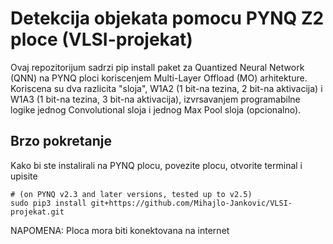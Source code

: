 # Detekcija objekata pomocu PYNQ Z2 ploce (VLSI-projekat)

Ovaj repozitorijum sadrzi pip install paket za Quantized Neural Network (QNN) na PYNQ ploci koriscenjem Multi-Layer Offload (MO) arhitekture. Koriscena su dva razlicita "sloja", W1A2 (1 bit-na tezina, 2 bit-na aktivacija) i W1A3 (1 bit-na tezina, 3 bit-na aktivacija), izvrsavanjem programabilne logike jednog Convolutional sloja i jednog Max Pool sloja (opcionalno).

## Brzo pokretanje
Kako bi ste instalirali na PYNQ plocu, povezite plocu, otvorite terminal i upisite
```shell
# (on PYNQ v2.3 and later versions, tested up to v2.5)
sudo pip3 install git+https://github.com/Mihajlo-Jankovic/VLSI-projekat.git
```

NAPOMENA: Ploca mora biti konektovana na internet

